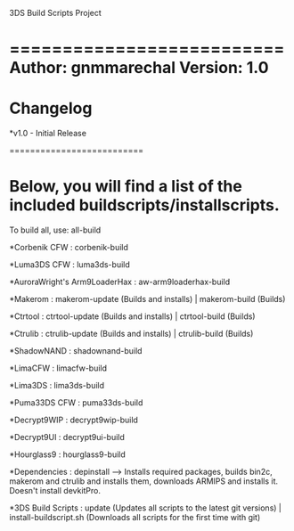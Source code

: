 3DS Build Scripts Project


==========================
Author: gnmmarechal
Version: 1.0
==========================

Changelog
==========================

*v1.0 - Initial Release

==========================

Below, you will find a list of the included buildscripts/installscripts.
==========================
To build all, use: all-build

*Corbenik CFW : corbenik-build

*Luma3DS CFW : luma3ds-build

*AuroraWright's Arm9LoaderHax : aw-arm9loaderhax-build

*Makerom : makerom-update (Builds and installs) | makerom-build (Builds)

*Ctrtool : ctrtool-update (Builds and installs) | ctrtool-build (Builds)

*Ctrulib : ctrulib-update (Builds and installs) | ctrulib-build (Builds)

*ShadowNAND : shadownand-build

*LimaCFW : limacfw-build

*Lima3DS : lima3ds-build

*Puma33DS CFW : puma33ds-build

*Decrypt9WIP : decrypt9wip-build

*Decrypt9UI : decrypt9ui-build

*Hourglass9 : hourglass9-build

*Dependencies : depinstall   --> Installs required packages, builds bin2c, makerom and ctrulib and installs them, downloads ARMIPS and installs it. Doesn't install devkitPro.

*3DS Build Scripts : update (Updates all scripts to the latest git versions) | install-buildscript.sh (Downloads all scripts for the first time with git)
